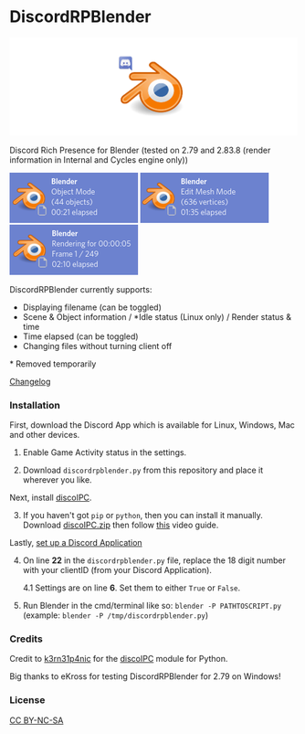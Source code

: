 # DiscordRPBlender

![Logo](https://raw.githubusercontent.com/An0n3m0us/DiscordRPBlender/master/images/DiscordRPBlender.png)

Discord Rich Presence for Blender (tested on 2.79 and 2.83.8 (render information in Internal and Cycles engine only))

![Img1](https://raw.githubusercontent.com/An0n3m0us/DiscordRPBlender/master/images/ImgDefault.png)
![Img2](https://raw.githubusercontent.com/An0n3m0us/DiscordRPBlender/master/images/ImgEditing.png)
![Img3](https://raw.githubusercontent.com/An0n3m0us/DiscordRPBlender/master/images/ImgRendering.png)

DiscordRPBlender currently supports:
- Displaying filename (can be toggled)
- Scene & Object information / \*Idle status (Linux only) / Render status & time
- Time elapsed (can be toggled)
- Changing files without turning client off

\* Removed temporarily

[Changelog](https://github.com/An0n3m0us/DiscordRPBlender/wiki/Changelog)

### Installation

First, download the Discord App which is available for Linux, Windows, Mac and other devices.

1. Enable Game Activity status in the settings.

2. Download `discordrpblender.py` from this repository and place it wherever you like.

Next, install [discoIPC](https://github.com/k3rn31p4nic/discoIPC).

3. If you haven't got `pip` or `python`, then you can install it manually. Download [discoIPC.zip](https://github.com/An0n3m0us/DiscordRPBlender/raw/master/other/discoIPC.zip) then follow [this](https://raw.githubusercontent.com/An0n3m0us/DiscordRPBlender/master/other/discoIPC-manual-installation.mp4) video guide.

Lastly, [set up a Discord Application](https://github.com/An0n3m0us/DiscordRPBlender/wiki/Creating-a-Discord-Application)

4. On line **22** in the `discordrpblender.py` file, replace the 18 digit number with your clientID (from your Discord Application).

	4.1 Settings are on line **6**. Set them to either `True` or `False`.

5. Run Blender in the cmd/terminal like so: `blender -P PATHTOSCRIPT.py` (example: `blender -P /tmp/discordrpblender.py`)

### Credits

Credit to [k3rn31p4nic](https://github.com/k3rn31p4nic/) for the [discoIPC](https://github.com/k3rn31p4nic/discoIPC) module for Python.

Big thanks to eKross for testing DiscordRPBlender for 2.79 on Windows!

### License
[CC BY-NC-SA](https://creativecommons.org/licenses/by-nc-sa/4.0/)

